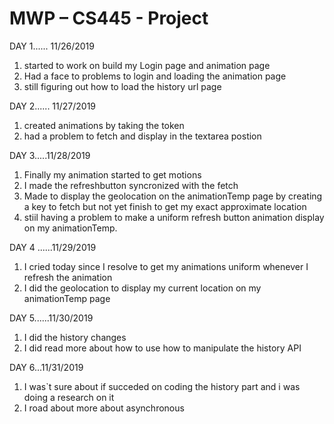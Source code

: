# MWP – CS445 - Project
DAY 1...... 11/26/2019
1. started to work on build my Login page and animation page 
2. Had a face to problems to login and loading the animation page 
3. still figuring out how to load the history url page

DAY 2...... 11/27/2019
1. created animations by taking the token
2. had a problem to fetch and display in the textarea postion
 
DAY 3.....11/28/2019
1. Finally my animation started to get motions
2. I made the refreshbutton syncronized with the fetch 
3. Made to display the geolocation on the animationTemp page by creating a key to fetch 
but not yet finish to get my exact approximate location 
4. stiil having a problem to make a uniform refresh button animation display on my animationTemp.

DAY 4 ......11/29/2019
1. I cried today since I resolve to get my animations uniform whenever I refresh the animation
2. I did the geolocation to display my current location on my animationTemp page

DAY 5......11/30/2019
1. I did the history changes
2. I did read more about how to use how to manipulate the history API

DAY 6...11/31/2019
1. I was`t sure about if succeded on coding the history  part and i was doing a research on it 
2. I road about more about asynchronous 
